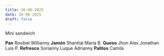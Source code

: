 ```yaml
---
title: 26-06-2025
date: 26-06-2025
draft: false
---
```


Mini sandwich

**Pan**
Roxibel
Willianny
**Jamón**
Shanttal
Maria B.
**Queso**
Jhon Alex
Jonathan 
Luis P. 
**Refresco**
Sorianny
Luque
Adrianny
**Palitos**
Camila